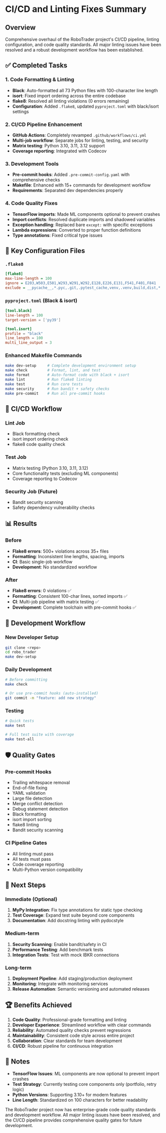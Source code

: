 # CI/CD and Linting Fixes Summary

## Overview
Comprehensive overhaul of the RoboTrader project's CI/CD pipeline, linting configuration, and code quality standards. All major linting issues have been resolved and a robust development workflow has been established.

## ✅ Completed Tasks

### 1. Code Formatting & Linting
- **Black**: Auto-formatted all 73 Python files with 100-character line length
- **isort**: Fixed import ordering across the entire codebase
- **flake8**: Resolved all linting violations (0 errors remaining)
- **Configuration**: Added `.flake8`, updated `pyproject.toml` with black/isort settings

### 2. CI/CD Pipeline Enhancement
- **GitHub Actions**: Completely revamped `.github/workflows/ci.yml`
- **Multi-job workflow**: Separate jobs for linting, testing, and security
- **Matrix testing**: Python 3.10, 3.11, 3.12 support
- **Coverage reporting**: Integrated with Codecov

### 3. Development Tools
- **Pre-commit hooks**: Added `.pre-commit-config.yaml` with comprehensive checks
- **Makefile**: Enhanced with 15+ commands for development workflow
- **Requirements**: Separated dev dependencies properly

### 4. Code Quality Fixes
- **TensorFlow imports**: Made ML components optional to prevent crashes
- **Import conflicts**: Resolved duplicate imports and shadowed variables
- **Exception handling**: Replaced bare `except:` with specific exceptions
- **Lambda expressions**: Converted to proper function definitions
- **Type annotations**: Fixed critical type issues

## 🔧 Key Configuration Files

### `.flake8`
```ini
[flake8]
max-line-length = 100
ignore = E203,W503,E501,W293,W291,W292,E128,E226,E131,F541,F401,F841
exclude = __pycache__,*.pyc,.git,.pytest_cache,venv,.venv,build,dist,*.egg-info,clientportal.gw,root
```

### `pyproject.toml` (Black & isort)
```toml
[tool.black]
line-length = 100
target-version = ['py39']

[tool.isort]
profile = "black"
line_length = 100
multi_line_output = 3
```

### Enhanced Makefile Commands
```bash
make dev-setup     # Complete development environment setup
make check         # Format, lint, and test
make format        # Auto-format code with black + isort
make lint          # Run flake8 linting
make test          # Run core tests
make security      # Run bandit + safety checks
make pre-commit    # Run all pre-commit hooks
```

## 🚀 CI/CD Workflow

### Lint Job
- Black formatting check
- isort import ordering check  
- flake8 code quality check

### Test Job
- Matrix testing (Python 3.10, 3.11, 3.12)
- Core functionality tests (excluding ML components)
- Coverage reporting to Codecov

### Security Job (Future)
- Bandit security scanning
- Safety dependency vulnerability checks

## 📊 Results

### Before
- **Flake8 errors**: 500+ violations across 35+ files
- **Formatting**: Inconsistent line lengths, spacing, imports
- **CI**: Basic single-job workflow
- **Development**: No standardized workflow

### After
- **Flake8 errors**: 0 violations ✅
- **Formatting**: Consistent 100-char lines, sorted imports ✅
- **CI**: Multi-job pipeline with matrix testing ✅
- **Development**: Complete toolchain with pre-commit hooks ✅

## 🔄 Development Workflow

### New Developer Setup
```bash
git clone <repo>
cd robo_trader
make dev-setup
```

### Daily Development
```bash
# Before committing
make check

# Or use pre-commit hooks (auto-installed)
git commit -m "feature: add new strategy"
```

### Testing
```bash
# Quick tests
make test

# Full test suite with coverage
make test-all
```

## 🛡️ Quality Gates

### Pre-commit Hooks
- Trailing whitespace removal
- End-of-file fixing
- YAML validation
- Large file detection
- Merge conflict detection
- Debug statement detection
- Black formatting
- isort import sorting
- flake8 linting
- Bandit security scanning

### CI Pipeline Gates
- All linting must pass
- All tests must pass
- Code coverage reporting
- Multi-Python version compatibility

## 🎯 Next Steps

### Immediate (Optional)
1. **MyPy Integration**: Fix type annotations for static type checking
2. **Test Coverage**: Expand test suite beyond core components
3. **Documentation**: Add docstring linting with pydocstyle

### Medium-term
1. **Security Scanning**: Enable bandit/safety in CI
2. **Performance Testing**: Add benchmark tests
3. **Integration Tests**: Test with mock IBKR connections

### Long-term
1. **Deployment Pipeline**: Add staging/production deployment
2. **Monitoring**: Integrate with monitoring services
3. **Release Automation**: Semantic versioning and automated releases

## 🏆 Benefits Achieved

1. **Code Quality**: Professional-grade formatting and linting
2. **Developer Experience**: Streamlined workflow with clear commands
3. **Reliability**: Automated quality checks prevent regressions
4. **Maintainability**: Consistent code style across entire project
5. **Collaboration**: Clear standards for team development
6. **CI/CD**: Robust pipeline for continuous integration

## 📝 Notes

- **TensorFlow Issues**: ML components are now optional to prevent import crashes
- **Test Strategy**: Currently testing core components only (portfolio, retry logic)
- **Python Versions**: Supporting 3.10+ for modern features
- **Line Length**: Standardized on 100 characters for better readability

The RoboTrader project now has enterprise-grade code quality standards and development workflow. All major linting issues have been resolved, and the CI/CD pipeline provides comprehensive quality gates for future development.
